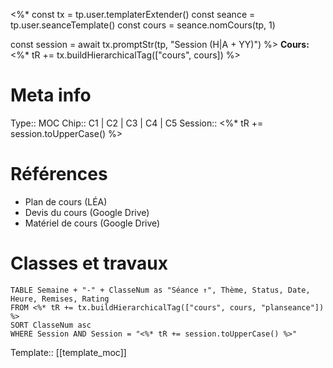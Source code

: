 <%*
const tx = tp.user.templaterExtender()
const seance = tp.user.seanceTemplate()
const cours = seance.nomCours(tp, 1)

const session = await tx.promptStr(tp, "Session (H|A + YY)")
%>
**Cours:** <%* tR += tx.buildHierarchicalTag(["cours", cours]) %>
# Meta info
Type:: MOC
Chip:: <span class="chip cours-1">C1</span> |  <span class="chip cours-2">C2</span> |  <span class="chip cours-3">C3</span> |  <span class="chip cours-4">C4</span> |  <span class="chip cours-5">C5</span>
Session:: <%* tR += session.toUpperCase() %>
# Références
* Plan de cours (LÉA)
* Devis du cours (Google Drive)
* Matériel de cours (Google Drive)
# Classes et travaux
```dataview
TABLE Semaine + "-" + ClasseNum as "Séance ↑", Thème, Status, Date, Heure, Remises, Rating
FROM <%* tR += tx.buildHierarchicalTag(["cours", cours, "planseance"]) %>
SORT ClasseNum asc
WHERE Session AND Session = "<%* tR += session.toUpperCase() %>"
```

Template:: [[template_moc]]